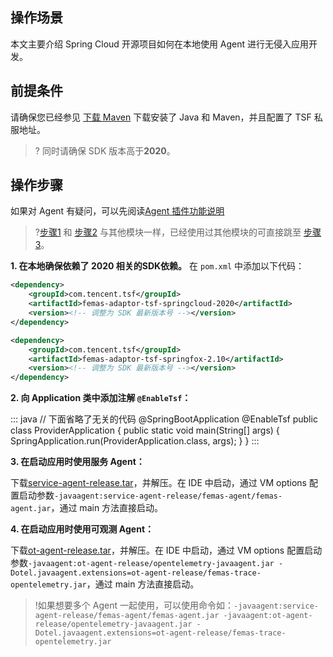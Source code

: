 ## 操作场景
本文主要介绍 Spring Cloud 开源项目如何在本地使用 Agent 进行无侵入应用开发。

## 前提条件
请确保您已经参见 [下载 Maven](https://cloud.tencent.com/document/product/649/20231) 下载安装了 Java 和 Maven，并且配置了 TSF 私服地址。

> ? 同时请确保 SDK 版本高于**2020**。

## 操作步骤
如果对 Agent 有疑问，可以先阅读[Agent 插件功能说明](https://github.com/yangjuanying/qcloud-documents/blob/patch-6/product/%E4%BA%92%E8%81%94%E7%BD%91%E4%B8%AD%E9%97%B4%E4%BB%B6/%E8%85%BE%E8%AE%AF%E5%88%86%E5%B8%83%E5%BC%8F%E6%9C%8D%E5%8A%A1%E6%A1%86%E6%9E%B6/03%20%E5%BF%AB%E9%80%9F%E5%85%A5%E9%97%A8/03%20%E5%9C%A8%E8%99%9A%E6%8B%9F%E6%9C%BA%E7%8E%AF%E5%A2%83%E4%B8%AD%E9%83%A8%E7%BD%B2%E5%BE%AE%E6%9C%8D%E5%8A%A1/05%20%E9%83%A8%E7%BD%B2%20Spring%20Cloud%20TSF%20%E5%BA%94%E7%94%A8%EF%BC%88Java%20Agent%E7%89%88%EF%BC%89.md)

>?[步骤1](#step1) 和 [步骤2](#step2) 与其他模块一样，已经使用过其他模块的可直接跳至 [步骤3](#step3)。

[](id:step1)
**1. 在本地确保依赖了 2020 相关的SDK依赖。**
在 `pom.xml` 中添加以下代码：
```xml
<dependency>
    <groupId>com.tencent.tsf</groupId>
    <artifactId>femas-adaptor-tsf-springcloud-2020</artifactId>
    <version><!-- 调整为 SDK 最新版本号 --></version> 
</dependency>

<dependency>
    <groupId>com.tencent.tsf</groupId>
    <artifactId>femas-adaptor-tsf-springfox-2.10</artifactId>
    <version><!-- 调整为 SDK 最新版本号 --></version> 
</dependency>
```
**[](id:step2)2. 向 Application 类中添加注解 `@EnableTsf`：**

<dx-codeblock>
:::  java
// 下面省略了无关的代码
@SpringBootApplication
@EnableTsf
public class ProviderApplication {
    public static void main(String[] args) {
        SpringApplication.run(ProviderApplication.class, args);
    }
}
:::
</dx-codeblock>

**[](id:step3)3. 在启动应用时使用服务 Agent：**

下载[service-agent-release.tar](https://tsf-doc-attachment-1300555551.cos.ap-guangzhou.myqcloud.com/%E5%85%AC%E6%9C%89%E4%BA%91/jvm%E7%9B%91%E6%8E%A7/service-agent-release.tar)，并解压。在 IDE 中启动，通过 VM options 配置启动参数`-javaagent:service-agent-release/femas-agent/femas-agent.jar`，通过 main 方法直接启动。

**[](id:step4)4. 在启动应用时使用可观测 Agent：**

下载[ot-agent-release.tar](https://tsf-doc-attachment-1300555551.cos.ap-guangzhou.myqcloud.com/%E5%85%AC%E6%9C%89%E4%BA%91/jvm%E7%9B%91%E6%8E%A7/ot-agent-release.tar)，并解压。在 IDE 中启动，通过 VM options 配置启动参数`-javaagent:ot-agent-release/opentelemetry-javaagent.jar -Dotel.javaagent.extensions=ot-agent-release/femas-trace-opentelemetry.jar`，通过 main 方法直接启动。

>!如果想要多个 Agent 一起使用，可以使用命令如：`-javaagent:service-agent-release/femas-agent/femas-agent.jar -javaagent:ot-agent-release/opentelemetry-javaagent.jar -Dotel.javaagent.extensions=ot-agent-release/femas-trace-opentelemetry.jar`

